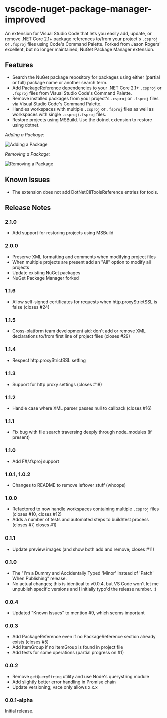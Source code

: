 # vscode-nuget-package-manager-improved

An extension for Visual Studio Code that lets you easily add, update, or remove
.NET Core 2.1+ package references to/from your project's `.csproj` or `.fsproj`
files using Code's Command Palette. Forked from Jason Rogers' excellent, but no
longer maintained, NuGet Package Manager extension.

## Features

- Search the NuGet package repository for packages using either (partial
or full) package name or another search term.
- Add PackageReference dependencies to your .NET Core 2.1+ `.csproj` or
`.fsproj` files from Visual Studio Code's Command Palette.
- Remove installed packages from your project's `.csproj` or `.fsproj` files via
Visual Studio Code's Command Palette.
- Handles workspaces with multiple `.csproj` or `.fsproj` files as well as
workspaces with single `.csproj`/`.fsproj` files.
- Restore projects using MSBuild. Use the dotnet extension to restore using dotnet.

*Adding a Package:*

![Adding a Package](https://github.com/maxbrister/vscode-nuget-package-manager/raw/main/images/add-package.gif)

*Removing a Package:*

![Removing a Package](https://github.com/maxbrister/vscode-nuget-package-manager/raw/main/images/remove-package.gif)

## Known Issues

- The extension does not add DotNetCliToolsReference entries for tools.

## Release Notes

### 2.1.0

- Add support for restoring projects using MSBuild

### 2.0.0

- Preserve XML formatting and comments when modifying project files
- When multiple projects are present add an "All" option to modify all projects
- Update existing NuGet packages
- NuGet Package Manager forked

### 1.1.6

- Allow self-signed certificates for requests when http.proxyStrictSSL is false (closes #24)

### 1.1.5

- Cross-platform team development aid: don't add or remove XML declarations to/from first line of project files (closes #29)

### 1.1.4

- Respect http.proxyStrictSSL setting

### 1.1.3

- Support for http proxy settings (closes #18)

### 1.1.2

- Handle case where XML parser passes null to callback (closes #16)

### 1.1.1

- Fix bug with file search traversing deeply through node_modules (if present)

### 1.1.0

- Add F#/.fsproj support

### 1.0.1, 1.0.2

- Changes to README to remove leftover stuff (whoops)

### 1.0.0

- Refactored to now handle workspaces containing multiple `.csproj` files 
(closes #10, closes #12)
- Adds a number of tests and automated steps to build/test process (closes #7,
closes #1)

### 0.1.1

- Update preview images (and show both add and remove; closes #11)

### 0.1.0

- The "I'm a Dummy and Accidentally Typed 'Minor' Instead of 'Patch' When Publishing"
release. 
- No actual changes; this is identical to v0.0.4, but VS Code won't let me unpublish
specific versions and I initially typo'd the release number. :(

### 0.0.4

- Updated "Known Issues" to mention #9, which seems important

### 0.0.3

- Add PackageReference even if no PackageReference section already exists (closes #5)
- Add ItemGroup if no ItemGroup is found in project file
- Add tests for some operations (partial progress on #1)

### 0.0.2

- Remove `getQueryString` utility and use Node's querystring module
- Add slightly better error handling in Promise chain
- Update versioning; vsce only allows x.x.x

### 0.0.1-alpha

Initial release.

